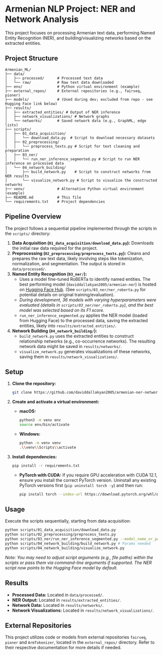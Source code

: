 # Armenian NLP Project: NER and Network Analysis

This project focuses on processing Armenian text data, performing Named Entity Recognition (NER), and building/visualizing networks based on the extracted entities.

## Project Structure

```
Armenian_ML/
├── data/
│   ├── processed/      # Processed text data
│   └── raw/            # Raw text data downloaded
├── env/                # Python virtual environment (example)
├── external_repos/     # External repositories (e.g., fairseq, pioner)
├── models/             # (Used during dev; excluded from repo - see Hugging Face link below)
├── results/
│   ├── extracted_entities/ # Output of NER inference
│   ├── network_visualizations/ # Network graphs
│   └── networks/       # Saved network data (e.g., GraphML, edge lists)
├── scripts/
│   ├── 01_data_acquisition/
│   │   └── download_data.py  # Script to download necessary datasets
│   ├── 02_preprocessing/
│   │   └── preprocess_texts.py # Script for text cleaning and preparation
│   ├── 03_ner/
│   │   └── run_ner_inference_segmented.py # Script to run NER inference on processed data
│   └── 04_network_building/
│       ├── build_network.py    # Script to construct networks from NER results
│       └── visualize_network.py # Script to visualize the constructed networks
├── venv/               # Alternative Python virtual environment (example)
├── README.md           # This file
└── requirements.txt    # Project dependencies
```

## Pipeline Overview

The project follows a sequential pipeline implemented through the scripts in the `scripts/` directory:

1.  **Data Acquisition (`01_data_acquisition/download_data.py`):** 
    Downloads the initial raw data required for the project.
2.  **Preprocessing (`02_preprocessing/preprocess_texts.py`):** 
    Cleans and prepares the raw text data, likely involving steps like tokenization, normalization, and segmentation. The output is stored in `data/processed/`.
3.  **Named Entity Recognition (`03_ner/`):**
    *   Uses a model fine-tuned RoBERTa to identify named entities. The best performing model (`daviddallakyan2005/armenian-ner`) is hosted on [Hugging Face Hub](https://huggingface.co/daviddallakyan2005/armenian-ner). (See `scripts/03_ner/ner_roberta.py` for potential details on original training/evaluation).
    *   _During development, 36 models with varying hyperparameters were evaluated (details in `scripts/03_ner/ner_roberta.py`), and the best model was selected based on its F1 score._
    *   `run_ner_inference_segmented.py` applies the NER model (loaded from Hugging Face) to the processed data, saving the extracted entities, likely into `results/extracted_entities/`.
4.  **Network Building (`04_network_building/`):**
    *   `build_network.py` uses the extracted entities to construct relationship networks (e.g., co-occurrence networks). The resulting network data might be saved in `results/networks/`.
    *   `visualize_network.py` generates visualizations of these networks, saving them in `results/network_visualizations/`.

## Setup

1.  **Clone the repository:**
    ```bash
    git clone https://github.com/daviddallakyan2005/armenian-ner-network.git
    ```
2.  **Create and activate a virtual environment:**
    *   **macOS:**
        ```bash
        python3 -m venv env
        source env/bin/activate
        ```
    *   **Windows:**
        ```bash
        python -m venv venv
        .\\venv\\Scripts\\activate
        ```

3.  **Install dependencies:**
    ```bash
    pip install -r requirements.txt
    ```
    *   **PyTorch with CUDA:** If you require GPU acceleration with CUDA 12.1, ensure you install the correct PyTorch version. Uninstall any existing PyTorch versions first (`pip uninstall torch -y`) and then run:
        ```bash
        pip install torch --index-url https://download.pytorch.org/whl/cu121
        ```

## Usage

Execute the scripts sequentially, starting from data acquisition:

```bash
python scripts/01_data_acquisition/download_data.py
python scripts/02_preprocessing/preprocess_texts.py
python scripts/03_ner/run_ner_inference_segmented.py --model_name_or_path daviddallakyan2005/armenian-ner # Example param needed
python scripts/04_network_building/build_network.py # Params needed
python scripts/04_network_building/visualize_network.py
```

*Note: You may need to adjust script arguments (e.g., file paths) within the scripts or pass them via command-line arguments if supported. The NER script now points to the Hugging Face model by default.*

## Results

*   **Processed Data:** Located in `data/processed/`.
*   **NER Output:** Located in `results/extracted_entities/`.
*   **Network Data:** Located in `results/networks/`.
*   **Network Visualizations:** Located in `results/network_visualizations/`.

## External Repositories

This project utilizes code or models from external repositories `fairseq`, `pioner` and `ArmTokenizer`, located in the `external_repos/` directory. Refer to their respective documentation for more details if needed.

